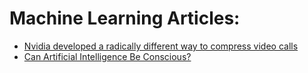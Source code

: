# Machine Learning Articles: 
- [Nvidia developed a radically different way to compress video calls](https://arstechnica.com/gadgets/2020/11/nvidia-used-neural-networks-to-improve-video-calling-bandwidth-by-10x/)
- [Can Artificial Intelligence Be Conscious?](https://medium.com/@cameronmclain/can-artificial-intelligence-be-conscious-e316c2ac4769)
